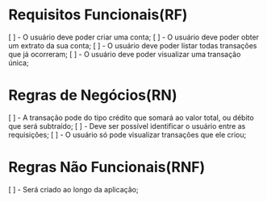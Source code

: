 # Requisitos Funcionais(RF)
[ ] - O usuário deve poder criar uma conta;
[ ] - O usuário deve poder obter um extrato da sua conta;
[ ] - O usuário deve poder listar todas transações que já ocorreram;
[ ] - O usuário deve poder visualizar uma transação única;

# Regras de Negócios(RN)
[ ] - A transação pode do tipo crédito que somará ao valor total, ou débito que será subtraído;
[ ] - Deve ser possível identificar o usuário entre as requisições;
[ ] - O usuário só pode visualizar transações que ele criou;

# Regras Não Funcionais(RNF)
[ ] - Será criado ao longo da aplicação;